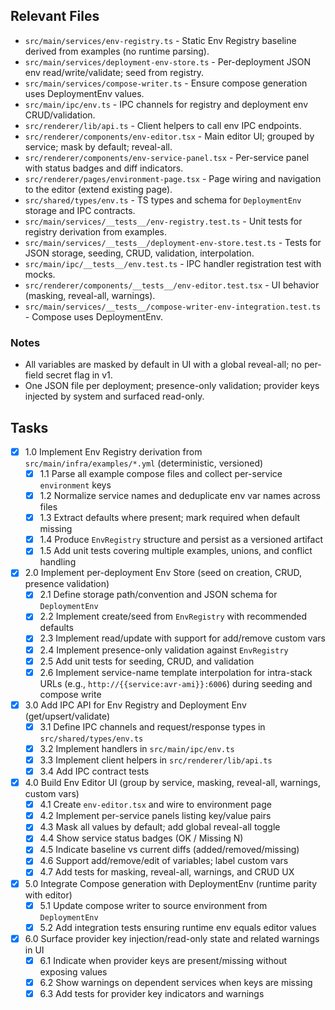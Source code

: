## Relevant Files

- `src/main/services/env-registry.ts` - Static Env Registry baseline derived from examples (no runtime parsing).
- `src/main/services/deployment-env-store.ts` - Per-deployment JSON env read/write/validate; seed from registry.
- `src/main/services/compose-writer.ts` - Ensure compose generation uses DeploymentEnv values.
- `src/main/ipc/env.ts` - IPC channels for registry and deployment env CRUD/validation.
- `src/renderer/lib/api.ts` - Client helpers to call env IPC endpoints.
- `src/renderer/components/env-editor.tsx` - Main editor UI; grouped by service; mask by default; reveal-all.
- `src/renderer/components/env-service-panel.tsx` - Per-service panel with status badges and diff indicators.
- `src/renderer/pages/environment-page.tsx` - Page wiring and navigation to the editor (extend existing page).
- `src/shared/types/env.ts` - TS types and schema for `DeploymentEnv` storage and IPC contracts.
- `src/main/services/__tests__/env-registry.test.ts` - Unit tests for registry derivation from examples.
- `src/main/services/__tests__/deployment-env-store.test.ts` - Tests for JSON storage, seeding, CRUD, validation, interpolation.
- `src/main/ipc/__tests__/env.test.ts` - IPC handler registration test with mocks.
- `src/renderer/components/__tests__/env-editor.test.tsx` - UI behavior (masking, reveal-all, warnings).
- `src/main/services/__tests__/compose-writer-env-integration.test.ts` - Compose uses DeploymentEnv.

### Notes

- All variables are masked by default in UI with a global reveal-all; no per-field secret flag in v1.
- One JSON file per deployment; presence-only validation; provider keys injected by system and surfaced read-only.

## Tasks

- [x] 1.0 Implement Env Registry derivation from `src/main/infra/examples/*.yml` (deterministic, versioned)
  - [x] 1.1 Parse all example compose files and collect per-service `environment` keys
  - [x] 1.2 Normalize service names and deduplicate env var names across files
  - [x] 1.3 Extract defaults where present; mark required when default missing
  - [x] 1.4 Produce `EnvRegistry` structure and persist as a versioned artifact
  - [x] 1.5 Add unit tests covering multiple examples, unions, and conflict handling

- [x] 2.0 Implement per-deployment Env Store (seed on creation, CRUD, presence validation)
  - [x] 2.1 Define storage path/convention and JSON schema for `DeploymentEnv`
  - [x] 2.2 Implement create/seed from `EnvRegistry` with recommended defaults
  - [x] 2.3 Implement read/update with support for add/remove custom vars
  - [x] 2.4 Implement presence-only validation against `EnvRegistry`
  - [x] 2.5 Add unit tests for seeding, CRUD, and validation
  - [x] 2.6 Implement service-name template interpolation for intra-stack URLs (e.g., `http://{{service:avr-ami}}:6006`) during seeding and compose write

- [x] 3.0 Add IPC API for Env Registry and Deployment Env (get/upsert/validate)
  - [x] 3.1 Define IPC channels and request/response types in `src/shared/types/env.ts`
  - [x] 3.2 Implement handlers in `src/main/ipc/env.ts`
  - [x] 3.3 Implement client helpers in `src/renderer/lib/api.ts`
  - [x] 3.4 Add IPC contract tests

- [x] 4.0 Build Env Editor UI (group by service, masking, reveal-all, warnings, custom vars)
  - [x] 4.1 Create `env-editor.tsx` and wire to environment page
  - [x] 4.2 Implement per-service panels listing key/value pairs
  - [x] 4.3 Mask all values by default; add global reveal-all toggle
  - [x] 4.4 Show service status badges (OK / Missing N)
  - [x] 4.5 Indicate baseline vs current diffs (added/removed/missing)
  - [x] 4.6 Support add/remove/edit of variables; label custom vars
  - [x] 4.7 Add tests for masking, reveal-all, warnings, and CRUD UX

- [x] 5.0 Integrate Compose generation with DeploymentEnv (runtime parity with editor)
  - [x] 5.1 Update compose writer to source environment from `DeploymentEnv`
  - [x] 5.2 Add integration tests ensuring runtime env equals editor values

- [x] 6.0 Surface provider key injection/read-only state and related warnings in UI
  - [x] 6.1 Indicate when provider keys are present/missing without exposing values
  - [x] 6.2 Show warnings on dependent services when keys are missing
  - [x] 6.3 Add tests for provider key indicators and warnings
